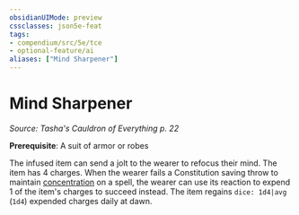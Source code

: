 ```yaml
---
obsidianUIMode: preview
cssclasses: json5e-feat
tags:
- compendium/src/5e/tce
- optional-feature/ai
aliases: ["Mind Sharpener"]
---
```

# Mind Sharpener
*Source: Tasha's Cauldron of Everything p. 22*  

**Prerequisite**: A suit of armor or robes

The infused item can send a jolt to the wearer to refocus their mind. The item has 4 charges. When the wearer fails a Constitution saving throw to maintain [concentration](4-Resources/Compendium/rules/conditions.md#concentration) on a spell, the wearer can use its reaction to expend 1 of the item's charges to succeed instead. The item regains `dice: 1d4|avg` (`1d4`) expended charges daily at dawn.